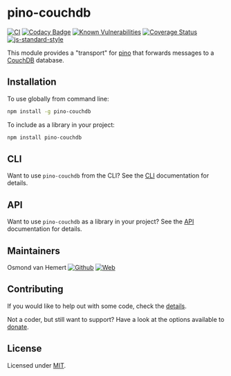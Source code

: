 # pino-couchdb

[![CI](https://github.com/ovhemert/pino-couchdb/workflows/CI/badge.svg)](https://github.com/ovhemert/pino-couchdb/actions)
[![Codacy Badge](https://api.codacy.com/project/badge/Grade/20e80d7bc7cf4f81aa4005d1e43be88b)](https://www.codacy.com/app/ovhemert/pino-couchdb?utm_source=github.com&amp;utm_medium=referral&amp;utm_content=ovhemert/pino-couchdb&amp;utm_campaign=Badge_Grade)
[![Known Vulnerabilities](https://snyk.io/test/npm/pino-couchdb/badge.svg)](https://snyk.io/test/npm/pino-couchdb)
[![Coverage Status](https://coveralls.io/repos/github/ovhemert/pino-couchdb/badge.svg?branch=master)](https://coveralls.io/github/ovhemert/pino-couchdb?branch=master)
[![js-standard-style](https://img.shields.io/badge/code%20style-standard-brightgreen.svg?style=flat)](http://standardjs.com/)

This module provides a "transport" for [pino][pino] that forwards messages to a [CouchDB][couchdb] database.

## Installation

To use globally from command line:

```bash
npm install -g pino-couchdb
```

To include as a library in your project:

```bash
npm install pino-couchdb
```

## CLI

Want to use `pino-couchdb` from the CLI?
See the [CLI](./docs/CLI.md) documentation for details.

## API

Want to use `pino-couchdb` as a library in your project?
See the [API](./docs/API.md) documentation for details.

## Maintainers

Osmond van Hemert
[![Github](https://img.shields.io/badge/-website.svg?style=social&logoColor=333&logo=github)](https://github.com/ovhemert)
[![Web](https://img.shields.io/badge/-website.svg?style=social&logoColor=333&logo=nextdoor)](https://ovhemert.dev)

## Contributing

If you would like to help out with some code, check the [details](./.github/CONTRIBUTING.md).

Not a coder, but still want to support? Have a look at the options available to [donate](https://ovhemert.dev/donate).

## License

Licensed under [MIT](./LICENSE).

[pino]: https://www.npmjs.com/package/pino
[couchdb]: https://couchdb.apache.org/
